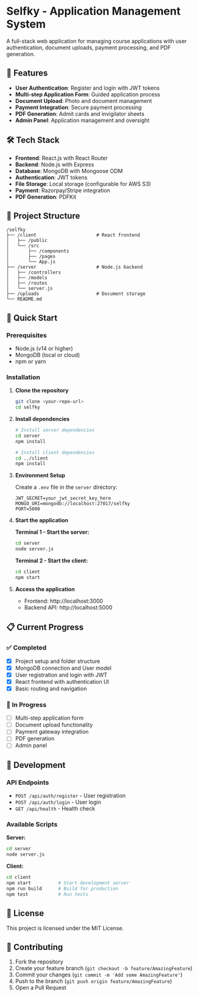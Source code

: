 # Selfky - Application Management System

A full-stack web application for managing course applications with user authentication, document uploads, payment processing, and PDF generation.

## 🚀 Features

- **User Authentication**: Register and login with JWT tokens
- **Multi-step Application Form**: Guided application process
- **Document Upload**: Photo and document management
- **Payment Integration**: Secure payment processing
- **PDF Generation**: Admit cards and invigilator sheets
- **Admin Panel**: Application management and oversight

## 🛠️ Tech Stack

- **Frontend**: React.js with React Router
- **Backend**: Node.js with Express
- **Database**: MongoDB with Mongoose ODM
- **Authentication**: JWT tokens
- **File Storage**: Local storage (configurable for AWS S3)
- **Payment**: Razorpay/Stripe integration
- **PDF Generation**: PDFKit

## 📁 Project Structure

```
/selfky
├── /client                      # React frontend
│   ├── /public
│   └── /src
│       ├── /components
│       ├── /pages
│       └── App.js
├── /server                      # Node.js backend
│   ├── /controllers
│   ├── /models
│   ├── /routes
│   └── server.js
├── /uploads                     # Document storage
└── README.md
```

## 🚀 Quick Start

### Prerequisites

- Node.js (v14 or higher)
- MongoDB (local or cloud)
- npm or yarn

### Installation

1. **Clone the repository**
   ```bash
   git clone <your-repo-url>
   cd selfky
   ```

2. **Install dependencies**
   ```bash
   # Install server dependencies
   cd server
   npm install
   
   # Install client dependencies
   cd ../client
   npm install
   ```

3. **Environment Setup**
   
   Create a `.env` file in the `server` directory:
   ```env
   JWT_SECRET=your_jwt_secret_key_here
   MONGO_URI=mongodb://localhost:27017/selfky
   PORT=5000
   ```

4. **Start the application**
   
   **Terminal 1 - Start the server:**
   ```bash
   cd server
   node server.js
   ```
   
   **Terminal 2 - Start the client:**
   ```bash
   cd client
   npm start
   ```

5. **Access the application**
   - Frontend: http://localhost:3000
   - Backend API: http://localhost:5000

## 📋 Current Progress

### ✅ Completed
- [x] Project setup and folder structure
- [x] MongoDB connection and User model
- [x] User registration and login with JWT
- [x] React frontend with authentication UI
- [x] Basic routing and navigation

### 🚧 In Progress
- [ ] Multi-step application form
- [ ] Document upload functionality
- [ ] Payment gateway integration
- [ ] PDF generation
- [ ] Admin panel

## 🔧 Development

### API Endpoints

- `POST /api/auth/register` - User registration
- `POST /api/auth/login` - User login
- `GET /api/health` - Health check

### Available Scripts

**Server:**
```bash
cd server
node server.js
```

**Client:**
```bash
cd client
npm start          # Start development server
npm run build      # Build for production
npm test           # Run tests
```

## 📝 License

This project is licensed under the MIT License.

## 🤝 Contributing

1. Fork the repository
2. Create your feature branch (`git checkout -b feature/AmazingFeature`)
3. Commit your changes (`git commit -m 'Add some AmazingFeature'`)
4. Push to the branch (`git push origin feature/AmazingFeature`)
5. Open a Pull Request 